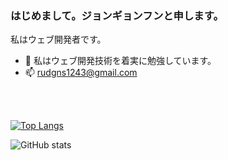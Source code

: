 ### はじめまして。ジョンギョンフンと申します。
私はウェブ開発者です。

- 🌱 私はウェブ開発技術を着実に勉強しています。
- 📫 rudgns1243@gmail.com

<br/><br/>

[![Top Langs](https://github-readme-stats.vercel.app/api/top-langs/?username=gyahury&theme=swift)](https://github.com/anuraghazra/github-readme-stats)

![GitHub stats](https://github-readme-stats.vercel.app/api?username=gyahury&show_icons=true&theme=swift)  
      
